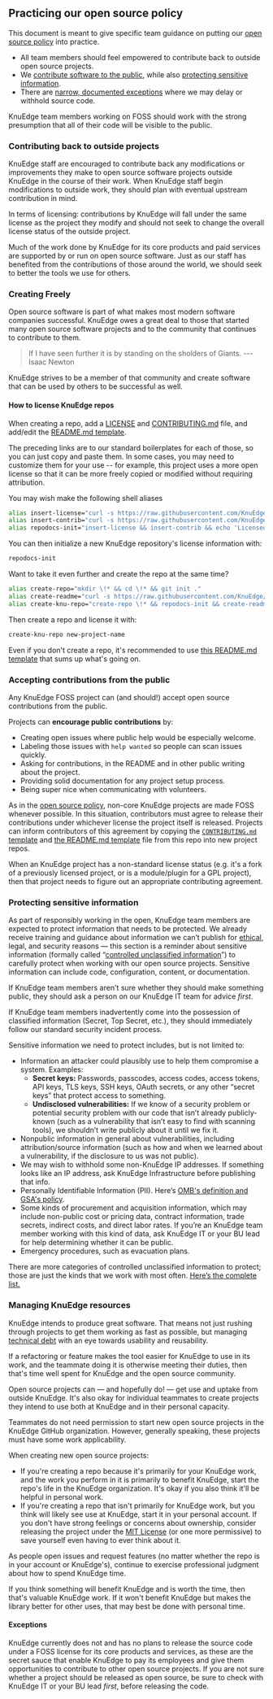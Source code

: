 ## Practicing our open source policy

This document is meant to give specific team guidance on putting our [open source policy](policy.md) into practice.

* All team members should feel empowered to contribute back to outside open source projects.
* We [contribute software to the public](#creating-freely), while also [protecting sensitive information](#protecting-sensitive-information).
* There are [narrow, documented exceptions](#exceptions) where we may delay or withhold source code.

KnuEdge team members working on FOSS should work with the strong presumption that all of their code will be visible to the public.

### Contributing back to outside projects

KnuEdge staff are encouraged to contribute back any modifications or improvements they make to open source software projects outside KnuEdge in the course of their work. When KnuEdge staff begin modifications to outside work, they should plan with eventual upstream contribution in mind.

In terms of licensing: contributions by KnuEdge will fall under the same license as the project they modify and should not seek to change the overall license status of the outside project.

Much of the work done by KnuEdge for its core products and paid services are supported by or run on open source software. Just as our staff has benefited from the contributions of those around the world, we should seek to better the tools we use for others.

### Creating Freely

Open source software is part of what makes most modern software companies successful. KnuEdge owes a great deal to those that started many open source software projects and to the community that continues to contribute to them.

> If I have seen further it is by standing on the sholders of Giants.
--- Isaac Newton

KnuEdge strives to be a member of that community and create software that can be used by others to be successful as well.

#### How to license KnuEdge repos

When creating a repo, add a [LICENSE](LICENSE_TEMPLATE) and [CONTRIBUTING.md](CONTRIBUTING_TEMPLATE.md) file, and add/edit the [README.md template](README_TEMPLATE.md).

The preceding links are to our standard boilerplates for each of those, so you can just copy and paste them. In some cases, you may need to customize them for your use -- for example, this project uses a more open license so that it can be more freely copied or modified without requiring attribution.

You may wish make the following shell aliases

```bash
alias insert-license="curl -s https://raw.githubusercontent.com/KnuEdge/open-source-policy/master/LICENSE_TEMPLATE -o LICENSE"
alias insert-contrib="curl -s https://raw.githubusercontent.com/KnuEdge/open-source-policy/master/CONTRIBUTING_TEMPLATE.md -o CONTRIBUTING.md"
alias repodocs-init="insert-license && insert-contrib && echo 'Licensed.'"
```

You can then initialize a new KnuEdge repository's license information with:

```bash
repodocs-init
```

Want to take it even further and create the repo at the same time?

```bash
alias create-repo="mkdir \!* && cd \!* && git init ."
alias create-readme="curl -s https://raw.githubusercontent.com/KnuEdge/open-source-policy/master/README_TEMPLATE.md -o README.md"
alias create-knu-repo="create-repo \!* && repodocs-init && create-readme && sed 's/[Repo Name]/$(/usr/bin/basename $(pwd))/' README.md && git add . && git commit -m 'initial commit'"
```

Then create a repo and license it with:

```bash
create-knu-repo new-project-name
```

Even if you don't create a repo, it's recommended to use [this README.md template](README_TEMPLATE.md) that sums up what's going on.

### Accepting contributions from the public

Any KnuEdge FOSS project can (and should!) accept open source contributions from the public.

Projects can **encourage public contributions** by:

* Creating open issues where public help would be especially welcome.
* Labeling those issues with `help wanted` so people can scan issues quickly.
* Asking for contributions, in the README and in other public writing about the project.
* Providing solid documentation for any project setup process.
* Being super nice when communicating with volunteers.

As in the [open source policy](policy.md), non-core KnuEdge projects are made FOSS whenever possible. In this situation, contributors must agree to release their contributions under whichever license the project itself is released. Projects can inform contributors of this agreement by copying the [`CONTRIBUTING.md` template](CONTRIBUTING_TEMPLATE.md) and [the README.md template](README_TEMPLATE.md) file from this repo into new project repos.

When an KnuEdge project has a non-standard license status (e.g. it's a fork of a previously licensed project, or is a module/plugin for a GPL project), then that project needs to figure out an appropriate contributing agreement.

### Protecting sensitive information

As part of responsibly working in the open, KnuEdge team members are expected to protect information that needs to be protected. We already receive training and guidance about information we can’t publish for [ethical](https://www.oge.gov/web/oge.nsf/Topics), legal, and security reasons — this section is a reminder about sensitive information (formally called “[controlled unclassified information](http://nvlpubs.nist.gov/nistpubs/SpecialPublications/NIST.SP.800-171.pdf)”) to carefully protect when working with our open source projects. Sensitive information can include code, configuration, content, or documentation.

If KnuEdge team members aren't sure whether they should make something public, they should ask a person on our KnuEdge IT team for advice _first_.

If KnuEdge team members inadvertently come into the possession of classified information (Secret, Top Secret, etc.), they should immediately follow our standard security incident process.

Sensitive information we need to protect includes, but is not limited to:

* Information an attacker could plausibly use to help them compromise a system. Examples:
    * **Secret keys:** Passwords, passcodes, access codes, access tokens, API keys, TLS keys, SSH keys, OAuth secrets, or any other “secret keys” that protect access to something.
    * **Undisclosed vulnerabilities:** If we know of a security problem or potential security problem with our code that isn’t already publicly-known (such as a vulnerability that isn’t easy to find with scanning tools), we shouldn’t write publicly about it until we fix it.
* Nonpublic information in general about vulnerabilities, including attribution/source information (such as how and when we learned about a vulnerability, if the disclosure to us was not public).
* We may wish to withhold some non-KnuEdge IP addresses. If something looks like an IP address, ask KnuEdge Infrastructure before publishing that info.
* Personally Identifiable Information (PII). Here’s [OMB's definition and GSA's policy](http://www.gsa.gov/portal/content/104256).
* Some kinds of procurement and acquisition information, which may include non-public cost or pricing data, contract information, trade secrets, indirect costs, and direct labor rates. If you’re an KnuEdge team member working with this kind of data, ask KnuEdge IT or your BU lead for help determining whether it can be public.
* Emergency procedures, such as evacuation plans.

There are more categories of controlled unclassified information to protect; those are just the kinds that we work with most often. [Here’s the complete list.](http://www.archives.gov/cui/registry/category-list.html)

### Managing KnuEdge resources

KnuEdge intends to produce great software. That means not just rushing through projects to get them working as fast as possible, but managing [technical debt](https://en.wikipedia.org/wiki/Technical_debt) with an eye towards usability and reusability.

If a refactoring or feature makes the tool easier for KnuEdge to use in its work, and the teammate doing it is otherwise meeting their duties, then that's time well spent for KnuEdge and the open source community.

Open source projects can &mdash; and hopefully do! &mdash; get use and uptake from outside KnuEdge. It's also okay for individual teammates to create projects they intend to use both at KnuEdge and in their personal capacity.

Teammates do not need permission to start new open source projects in the KnuEdge GitHub organization. However, generally speaking, these projects must have some work applicability.

When creating new open source projects:

* If you're creating a repo because it's primarily for your KnuEdge work, and the work you perform in it is primarily to benefit KnuEdge, start the repo's life in the KnuEdge organization. It's okay if you also think it'll be helpful in personal work.
* If you're creating a repo that isn't primarily for KnuEdge work, but you think will likely see use at KnuEdge, start it in your personal account. If you don't have strong feelings or concerns about ownership, consider releasing the project under the [MIT License](https://opensource.org/licenses/MIT) (or one more permissive) to save yourself even having to ever think about it.

As people open issues and request features (no matter whether the repo is in your account or KnuEdge's), continue to exercise professional judgment about how to spend KnuEdge time.

If you think something will benefit KnuEdge and is worth the time, then that's valuable KnuEdge work. If it won't benefit KnuEdge but makes the library better for other uses, that may best be done with personal time.

#### Exceptions

KnuEdge currently does not and has no plans to release the source code under a FOSS license for its core products and services, as these are the secret sauce that enable KnuEdge to pay its employees and give them opportunities to contribute to other open source projects. If you are not sure whether a project should be released as open source, be sure to check with KnuEdge IT or your BU lead _first_, before releasing the code.
